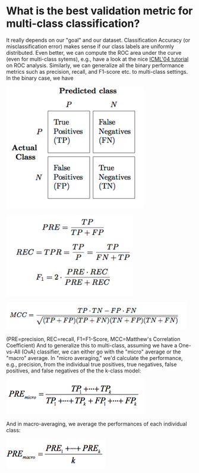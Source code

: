 # What is the best validation metric for multi-class classification?

It really depends on our "goal" and our dataset. Classification Accuracy (or misclassification error) makes sense if our class labels are uniformly distributed. Even better, we can compute the ROC area under the curve (even for multi-class sytems), e.g., have a look at the nice [ICML'04 tutorial](http://www.cs.bris.ac.uk/~flach/ICML04tutorial/) on ROC analysis.
Similarly, we can generalize all the binary performance metrics such as precision, recall, and F1-score etc. to multi-class settings. In the binary case, we have


![](./multiclass-metric/conf_mat.png)


![](./multiclass-metric/pre-rec.png)


![](./multiclass-metric/mcc.png)

(PRE=precision, REC=recall, F1=F1-Score, MCC=Matthew's Correlation Coefficient)
And to generalize this to multi-class, assuming we have a One-vs-All (OvA) classifier, we can either go with the "micro" average or the "macro" average. In "micro averaging," we'd calculate the performance, e.g., precision, from the individual true positives, true negatives, false positives, and false negatives of the the k-class model:

![](./multiclass-metric/micro.png)

And in macro-averaging, we average the performances of each individual class:

![](./multiclass-metric/macro.png)  
